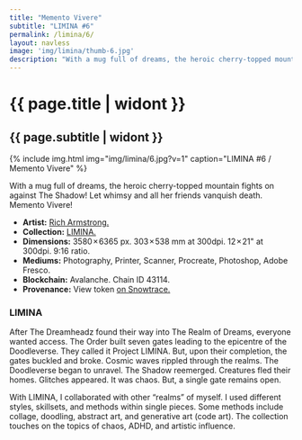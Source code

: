 ```yaml
---
title: "Memento Vivere"
subtitle: "LIMINA #6"
permalink: /limina/6/
layout: navless
image: 'img/limina/thumb-6.jpg'
description: "With a mug full of dreams, the heroic cherry-topped mountain fights on against The Shadow! Let whimsy and all her friends vanquish death. Memento Vivere!"
---
```

# {{ page.title | widont }}
## {{ page.subtitle | widont }}

{% include img.html img="img/limina/6.jpg?v=1" caption="LIMINA #6 / Memento Vivere" %}

With a mug full of dreams, the heroic cherry-topped mountain fights on against The Shadow! Let whimsy and all her friends vanquish death. Memento Vivere!

- **Artist:** [Rich Armstrong.](https://www.richarmstrong.net)
- **Collection:** [LIMINA.](https://www.richarmstrong.net/limina)
- **Dimensions:** 3580 × 6365 px. 303 × 538 mm at 300dpi. 12 × 21" at 300dpi. 9:16 ratio.
- **Mediums:** Photography, Printer, Scanner, Procreate, Photoshop, Adobe Fresco.
- **Blockchain:** Avalanche. Chain ID 43114.
- **Provenance:** View token [on Snowtrace.](https://snowtrace.io/nft/0xE83DB7fA84Ca2D12B4dcb126659CC09d28F67931/6?chainId=43114)

### LIMINA
After The Dreamheadz found their way into The Realm of Dreams, everyone wanted access. The Order built seven gates leading to the epicentre of the Doodleverse. They called it Project LIMINA. But, upon their completion, the gates buckled and broke. Cosmic waves rippled through the realms. The Doodleverse began to unravel. The Shadow reemerged. Creatures fled their homes. Glitches appeared. It was chaos. But, a single gate remains open.

With LIMINA, I collaborated with other “realms” of myself. I used different styles, skillsets, and methods within single pieces. Some methods include collage, doodling, abstract art, and generative art (code art). The collection touches on the topics of chaos, ADHD, and artistic influence.
